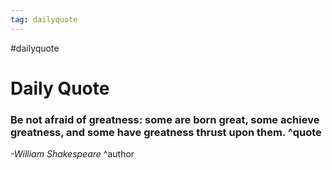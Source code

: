 ```yaml
---
tag: dailyquote
---
```


#dailyquote

# Daily Quote

### Be not afraid of greatness: some are born great, some achieve greatness, and some have greatness thrust upon them. ^quote
*-William Shakespeare* ^author

